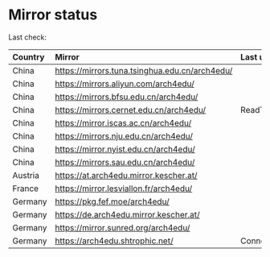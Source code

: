 <script src="./time.js"></script>
# Mirror status
Last check: <script type="text/javascript">localize(1755685619.339324);</script>

|Country|Mirror|Last update|
|:------|:-----|:----------|
|China|https://mirrors.tuna.tsinghua.edu.cn/arch4edu/|<script type="text/javascript">localize(1755629712);</script>|
|China|https://mirrors.aliyun.com/arch4edu/|<script type="text/javascript">localize(1755672550);</script>|
|China|https://mirrors.bfsu.edu.cn/arch4edu/|<script type="text/javascript">localize(1755629712);</script>|
|China|https://mirrors.cernet.edu.cn/arch4edu/|ReadTimeout|
|China|https://mirror.iscas.ac.cn/arch4edu/|<script type="text/javascript">localize(1755672550);</script>|
|China|https://mirrors.nju.edu.cn/arch4edu/|<script type="text/javascript">localize(1755629712);</script>|
|China|https://mirror.nyist.edu.cn/arch4edu/|<script type="text/javascript">localize(1755629712);</script>|
|China|https://mirrors.sau.edu.cn/arch4edu/|<script type="text/javascript">localize(1755585963);</script>|
|Austria|https://at.arch4edu.mirror.kescher.at/|<script type="text/javascript">localize(1755629712);</script>|
|France|https://mirror.lesviallon.fr/arch4edu/|<script type="text/javascript">localize(1755629712);</script>|
|Germany|https://pkg.fef.moe/arch4edu/|<script type="text/javascript">localize(1755629712);</script>|
|Germany|https://de.arch4edu.mirror.kescher.at/|<script type="text/javascript">localize(1755629712);</script>|
|Germany|https://mirror.sunred.org/arch4edu/|<script type="text/javascript">localize(1755629712);</script>|
|Germany|https://arch4edu.shtrophic.net/|ConnectionError|

<script src="./tablefilter/tablefilter.js"></script>
<script src="./table.js"></script>